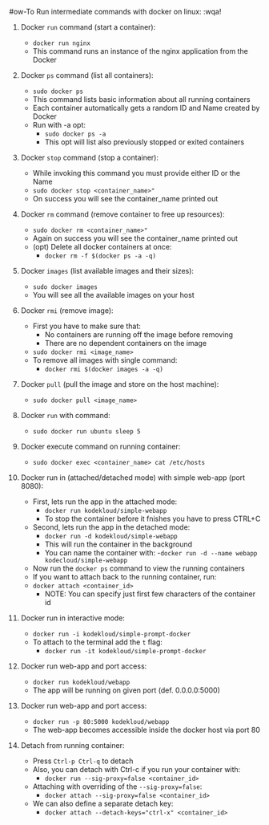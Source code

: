 #ow-To Run intermediate commands with docker on linux:
:wqa!

1. Docker `run` command (start a container):
    - `docker run nginx`
    - This command runs an instance of the nginx application from the Docker

2. Docker `ps` command (list all containers):
    - `sudo docker ps`
    - This command lists basic information about all running containers
    - Each container automatically gets a random ID and Name created by Docker
    - Run with -a opt:
        - `sudo docker ps -a`
        - This opt will list also previously stopped or exited containers

3. Docker `stop` command (stop a container):
    - While invoking this command you must provide either ID or the Name
    - `sudo docker stop <container_name>"`
    - On success you will see the container_name printed out

4. Docker `rm` command (remove container to free up resources):
    - `sudo docker rm <container_name>"`
    - Again on success you will see the container_name printed out
    - (opt) Delete all docker containers at once:
        - `docker rm -f $(docker ps -a -q)`

5. Docker `images` (list available images and their sizes):
    - `sudo docker images`
    - You will see all the available images on your host

6. Docker `rmi` (remove image):
    - First you have to make sure that:
        - No containers are running off the image before removing
        - There are no dependent containers on the image
    - `sudo docker rmi <image_name>`
    - To remove all images with single command:
        - `docker rmi $(docker images -a -q)`

7. Docker  `pull` (pull the image and store on the host machine):
    -  `sudo docker pull <image_name>`

8. Docker `run` with command:
    - `sudo docker run ubuntu sleep 5`

9. Docker execute command on running container:
    - `sudo docker exec <container_name> cat /etc/hosts`

10. Docker run in (attached/detached mode) with simple web-app (port 8080):
    - First, lets run the app in the attached mode:
        - `docker run kodekloud/simple-webapp`
        - To stop the container before it fnishes you have to press CTRL+C
    - Second, lets run the app in the detached mode:
        - `docker run -d kodekloud/simple-webapp`
        - This will run the container in the background
        - You can name the container with:
            -`docker run -d --name webapp kodecloud/simple-webapp`
    - Now run the `docker ps` command to view the running containers
    - If you want to attach back to the running container, run:
    - `docker attach <container_id>`
        - NOTE: You can specify just first few characters of the container id

11. Docker run in interactive mode:
    - `docker run -i kodekloud/simple-prompt-docker`
    - To attach to the terminal add the `t` flag:
        - `docker run -it kodekloud/simple-prompt-docker`

12. Docker run web-app and port access:
    - `docker run kodekloud/webapp`
    - The app will be running on given port (def. 0.0.0.0:5000)

13. Docker run web-app and port access:
    - `docker run -p 80:5000 kodekloud/webapp`
    - The web-app becomes accessible inside the docker host via port 80

14. Detach from running container:
    - Press `Ctrl-p Ctrl-q` to detach
    - Also, you can detach with Ctrl-c if you run your container with:
        - `docker run --sig-proxy=false <container_id>`
    - Attaching with overriding of the `--sig-proxy=false`:
        - `docker attach --sig-proxy=false <container_id>`
    - We can also define a separate detach key:
        - `docker attach --detach-keys="ctrl-x" <container_id>`
